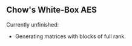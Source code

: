 Chow's White-Box AES
--------------------

Currently unfinished:
- Generating matrices with blocks of full rank.
